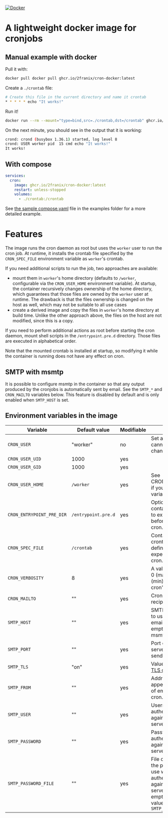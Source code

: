 [![Docker](https://github.com/2franix/cron-docker/actions/workflows/docker-publish.yml/badge.svg)](https://github.com/2franix/cron-docker/actions/workflows/docker-publish.yml)

# A lightweight docker image for cronjobs

## Manual example with docker

Pull it with:

``` sh
docker pull docker pull ghcr.io/2franix/cron-docker:latest
```

Create a `./crontab` file:

``` sh
# Create this file in the current directory and name it crontab
* * * * * echo "It works!"
```

Run it!

``` sh
docker run --rm --mount="type=bind,src=./crontab,dst=/crontab" ghcr.io/2franix/cron-docker:latest
```

On the next minute, you should see in the output that it is working:

``` sh
crond: crond (busybox 1.36.1) started, log level 8
crond: USER worker pid  15 cmd echo "It works!"
It works!
```

## With compose

``` yaml
services:
  cron:
    image: ghcr.io/2franix/cron-docker:latest
    restart: unless-stopped
    volumes:
      - ./crontab:/crontab
```

See [the sample compose.yaml](https://github.com/2franix/cron-docker/tree/main/examples/compose) file in the examples folder for a more detailed example.

# Features

The image runs the cron daemon as root but uses the `worker` user to run the cron job.
At runtime, it installs the crontab file specified by the `CRON_SPEC_FILE` environment variable as `worker`'s crontab.

If you need additional scripts to run the job, two approaches are available:
- mount them in `worker`'s home directory (defaults to `/worker`, configurable via the `CRON_USER_HOME` environment variable). At startup, the container recursively changes ownership of the home directory, which guarantees that those files are owned by the `worker` user at runtime. The drawback is that the files ownership is changed on the host as well, which may not be suitable to all use cases
- create a derived image and copy the files in `worker`'s home directory at build time. Unlike the other approach above, the files on the host  are not modified, since this is a copy.

If you need to perform additional actions as root before starting the cron daemon, mount shell scripts in the `/entrypoint.pre.d` directory. Those files are executed in alphabetical order.

Note that the mounted crontab is installed at startup, so modifying it while the container is running does not have any effect on cron.

## SMTP with msmtp

It is possible to configure msmtp in the container so that any output produced by the cronjobs is automatically sent by email. See the `SMTP_*` and `CRON_MAILTO` variables below. This feature is disabled by default and is only enabled when `SMTP_HOST` is set.

## Environment variables in the image

| Variable                  | Default value       | Modifiable | Notes                                                                                                                               |
|---------------------------|---------------------|------------|-------------------------------------------------------------------------------------------------------------------------------------|
| `CRON_USER`               | "worker"            | no         | Set at build time, cannot be changed.                                                                                               |
| `CRON_USER_UID`           | 1000                | yes        |                                                                                                                                     |
| `CRON_USER_GID`           | 1000                | yes        |                                                                                                                                     |
| `CRON_USER_HOME`          | `/worker`           | yes        | See CRON_SPEC_FILE if you change this variable.                                                                                     |
| `CRON_ENTRYPOINT_PRE_DIR` | `/entrypoint.pre.d` | yes        | Optional folder containing scripts to execute as root before starting cron.                                                         |
| `CRON_SPEC_FILE`          | `/crontab`          | yes        | Contains the crontab definition, as expected by cron.                                                                               |
| `CRON_VERBOSITY`          | 8                   | yes        | A value between 0 (max) and 8 (min) to control cron's verbosity.                                                                    |
| `CRON_MAILTO`             | ""                  | yes        | Cron emails recipient.                                                                                                              |
| `SMTP_HOST`               | ""                  | yes        | SMTP host server to use to send emails. Leave it empty to disable msmtp entirely.                                                   |
| `SMTP_PORT`               | ""                  | yes        | Port of the SMTP server to use to send emails.                                                                                      |
| `SMTP_TLS`                | "on"                | yes        | Value of [msmtp's TLS option](https://marlam.de/msmtp/msmtp.html#index-tls).                                                        |
| `SMTP_FROM`               | ""                  | yes        | Address to appear as sender of emails sent by cron.                                                                                 |
| `SMTP_USER`               | ""                  | yes        | Username when authenticating against the SMTP server.                                                                               |
| `SMTP_PASSWORD`           | ""                  | yes        | Password when authenticating against the SMTP server.                                                                               |
| `SMTP_PASSWORD_FILE`      | ""                  | yes        | File containing the password to use when authenticating against the SMTP server. Leave it empty to use the value of `SMTP_PASSWORD` |
